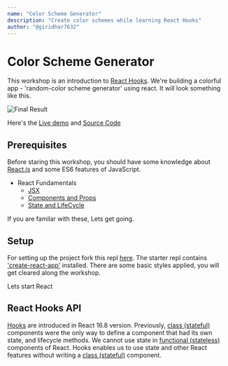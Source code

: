 ```yaml
---
name: "Color Scheme Generator"
description: "Create color schemes while learning React Hooks"
author: "@giridhar7632"
---
```


# Color Scheme Generator

This workshop is an introduction to [React Hooks](https://reactjs.org/docs/hooks-intro.html). We're building a colorful app - 'random-color scheme generator' using react. It will look something like this.

![Final Result](https://cloud-hjs8whqjv.vercel.app/0screencapture.png)

Here's the [Live demo](https://color-scheme-generator.giridharhackclu.repl.co/) and [Source Code](https://repl.it/@Giridharhackclu/Color-scheme-generator#src/index.js)

## Prerequisites

Before staring this workshop, you should have some knowledge about [React.js](https://reactjs.org) and some ES6 features of JavaScript.

- React Fundamentals
  - [JSX](https://reactjs.org/docs/introducing-jsx.html)
  - [Components and Props](https://reactjs.org/docs/components-and-props.html)
  - [State and LifeCycle](https://reactjs.org/docs/state-and-lifecycle.html)
  
 If you are familar with these, Lets get going.

## Setup

For setting up the project fork this repl [here](https://repl.it/@Giridharhackclu/color-scheme-generator-starter#README.md). The starter repl contains ['create-react-app'](https://github.com/facebook/create-react-app) installed. There are some basic styles applied, you will get cleared along the workshop.

Lets start React

## React Hooks API

[Hooks](https://reactjs.org/docs/hooks-intro.html) are introduced in React 16.8 version. Previously, [class (stateful)](https://www.freecodecamp.org/news/functional-components-vs-class-components-in-react/) components were the only way to define a component that had its own state, and lifecycle methods. We cannot use state in [functional (stateless)](https://www.freecodecamp.org/news/functional-components-vs-class-components-in-react/) components of React. Hooks enables us to use state and other React features without writing a [class (stateful)](https://www.freecodecamp.org/news/functional-components-vs-class-components-in-react/) component. 
